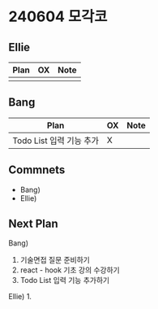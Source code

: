 # 240604 모각코

## Ellie

| Plan                 | OX  | Note |
| -------------------- | --- | ---- |
|                      |     |      |

## Bang

| Plan                  | OX  | Note |
| --------------------- | --- | ---- |
| Todo List 입력 기능 추가 |  X  |      |

## Commnets

- Bang)
- Ellie)

## Next Plan

Bang)
1. 기술면접 질문 준비하기
2. react - hook 기초 강의 수강하기
3. Todo List 입력 기능 추가하기

Ellie)
1. 

